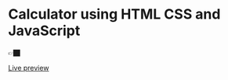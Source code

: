 # Calculator using HTML CSS and JavaScript
👉🏿

[Live preview](https://himanshunegi2004.github.io/calci/)
